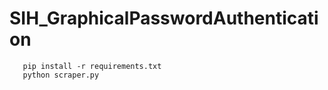 # SIH_GraphicalPasswordAuthentication

 ```
	pip install -r requirements.txt
	python scraper.py
 ```

